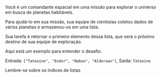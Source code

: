 <Text>Você é um comandante espacial em uma missão para explorar o universo em busca de planetas habitáveis.</Text>

<Text>Para ajudá-lo em sua missão, sua equipe de cientistas coletou dados de vários planetas e armazenou-os em uma lista.</Text>

<Text>Sua tarefa é retornar o primeiro elemento dessa lista, que será o próximo destino de sua equipe de exploração.</Text>

<Text>Aqui está um exemplo para entender o desafio.</Text>

<Quote title="Exemplo 1">Entrada: `["Tatooine", "Endor", "Naboo", "Alderaan"]`, Saída: `Tatooine`</Quote>

<Alert>Lembre-se sobre os índices de listas</Alert>

